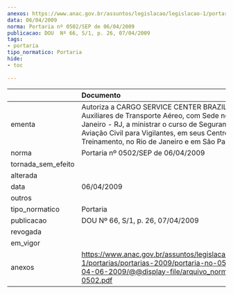 ```yaml
---
anexos: https://www.anac.gov.br/assuntos/legislacao/legislacao-1/portarias/portarias-2009/portaria-no-0502-sep-de-04-06-2009/@@display-file/arquivo_norma/PA2009-0502.pdf
data: 06/04/2009
norma: Portaria nº 0502/SEP de 06/04/2009
publicacao: DOU  Nº 66, S/1, p. 26, 07/04/2009
tags:
- portaria
tipo_normatico: Portaria
hide: 
- toc 
 
---
```


|                    | Documento                                                                                                                                                                                                                                               |
|:-------------------|:--------------------------------------------------------------------------------------------------------------------------------------------------------------------------------------------------------------------------------------------------------|
| ementa             | Autoriza a CARGO SERVICE CENTER BRAZIL - Serviços Auxiliares de Transporte Aéreo, com Sede no Rio de Janeiro - RJ, a ministrar o curso de Segurança da Aviação Civil para Vigilantes, em seus Centros de Treinamento, no Rio de Janeiro e em São Paulo. |
| norma              | Portaria nº 0502/SEP de 06/04/2009                                                                                                                                                                                                                      |
| tornada_sem_efeito |                                                                                                                                                                                                                                                         |
| alterada           |                                                                                                                                                                                                                                                         |
| data               | 06/04/2009                                                                                                                                                                                                                                              |
| outros             |                                                                                                                                                                                                                                                         |
| tipo_normatico     | Portaria                                                                                                                                                                                                                                                |
| publicacao         | DOU  Nº 66, S/1, p. 26, 07/04/2009                                                                                                                                                                                                                      |
| revogada           |                                                                                                                                                                                                                                                         |
| em_vigor           |                                                                                                                                                                                                                                                         |
| anexos             | https://www.anac.gov.br/assuntos/legislacao/legislacao-1/portarias/portarias-2009/portaria-no-0502-sep-de-04-06-2009/@@display-file/arquivo_norma/PA2009-0502.pdf                                                                                       |